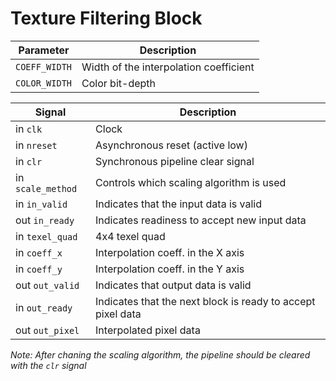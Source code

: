 # Texture Filtering Block

|Parameter|Description|
|---------|-----------|
|`COEFF_WIDTH`|Width of the interpolation coefficient|
|`COLOR_WIDTH`|Color bit-depth|

|Signal|Description|
|------|-----------|
|in `clk`|Clock|
|in `nreset`|Asynchronous reset (active low)|
|in `clr`|Synchronous pipeline clear signal|
|in `scale_method`|Controls which scaling algorithm is used|
|in `in_valid`|Indicates that the input data is valid|
|out `in_ready`|Indicates readiness to accept new input data|
|in `texel_quad`|4x4 texel quad|
|in `coeff_x`|Interpolation coeff. in the X axis|
|in `coeff_y`|Interpolation coeff. in the Y axis|
|out `out_valid`|Indicates that output data is valid|
|in `out_ready`|Indicates that the next block is ready to accept pixel data|
|out `out_pixel`|Interpolated pixel data|

_Note: After chaning the scaling algorithm, the pipeline should be cleared with the `clr` signal_
